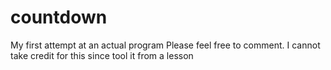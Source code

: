 # countdown
My first attempt at an actual program
Please feel free to comment. 
I cannot take credit for this since 
tool it from a lesson

